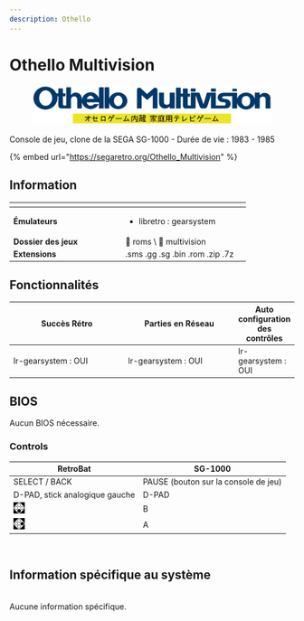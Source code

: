 ```yaml
---
description: Othello
---
```


# Othello Multivision

<div align="left">

<figure><img src="https://raw.githubusercontent.com/fabricecaruso/es-theme-carbon/db9685d44d41fa27f869daaba3ab446395ff3485/art/logos/multivision.svg" alt=""><figcaption></figcaption></figure>

</div>

Console de jeu, clone de la SEGA SG-1000 - Durée de vie : 1983 - 1985

{% embed url="https://segaretro.org/Othello_Multivision" %}

## Information

<table data-header-hidden><thead><tr><th width="184"></th><th></th><th data-hidden></th></tr></thead><tbody><tr><td><strong>Émulateurs</strong></td><td><ul><li>libretro : gearsystem</li></ul></td><td></td></tr><tr><td><strong>Dossier des jeux</strong></td><td><span data-gb-custom-inline data-tag="emoji" data-code="1f4c1">📁</span> roms \ <span data-gb-custom-inline data-tag="emoji" data-code="1f4c2">📂</span> multivision</td><td></td></tr><tr><td><strong>Extensions</strong></td><td>.sms .gg .sg .bin .rom .zip .7z</td><td></td></tr></tbody></table>

## Fonctionnalités

<table><thead><tr><th width="256">Succès Rétro</th><th width="243">Parties en Réseau</th><th>Auto configuration des contrôles</th></tr></thead><tbody><tr><td>lr-gearsystem : OUI</td><td>lr-gearsystem : OUI</td><td>lr-gearsystem : OUI</td></tr></tbody></table>

## BIOS

Aucun BIOS nécessaire.

### &#x20;Controls <a href="#controles" id="controles"></a>

| RetroBat                                        | SG-1000                              |
| ----------------------------------------------- | ------------------------------------ |
| SELECT / BACK                                   | PAUSE (bouton sur la console de jeu) |
| D-PAD, stick analogique gauche                  | D-PAD                                |
| ![A](<../../../.gitbook/assets/image (19).png>) | B                                    |
| ![B](<../../../.gitbook/assets/image (6).png>)  | A                                    |

<div align="left">

<figure><img src="https://i.imgur.com/diLUXXB.png" alt=""><figcaption></figcaption></figure>

</div>

## Information spécifique au système

\
Aucune information spécifique.

